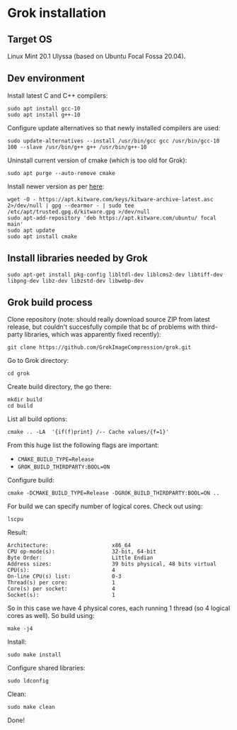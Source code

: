 # Grok installation

## Target OS
Linux Mint 20.1 Ulyssa (based on Ubuntu Focal Fossa 20.04).

## Dev environment
Install latest C and C++ compilers:
```
sudo apt install gcc-10
sudo apt install g++-10
```

Configure update alternatives so that newly installed compilers are used:

```
sudo update-alternatives --install /usr/bin/gcc gcc /usr/bin/gcc-10 100 --slave /usr/bin/g++ g++ /usr/bin/g++-10
```
Uninstall current version of cmake (which is too old for Grok):

```
sudo apt purge --auto-remove cmake
```
Install newer version as per [here](https://askubuntu.com/a/1157132/1052776):

```
wget -O - https://apt.kitware.com/keys/kitware-archive-latest.asc 2>/dev/null | gpg --dearmor - | sudo tee /etc/apt/trusted.gpg.d/kitware.gpg >/dev/null
sudo apt-add-repository 'deb https://apt.kitware.com/ubuntu/ focal main'
sudo apt update
sudo apt install cmake
```

##  Install libraries needed by Grok

```
sudo apt-get install pkg-config libltdl-dev liblcms2-dev libtiff-dev libpng-dev libz-dev libzstd-dev libwebp-dev
```
## Grok build process 

Clone repository (note: should really download source ZIP from latest release, but couldn't succesfully compile that bc of problems with third-party libraries,  which was apparently fixed recently):

```
git clone https://github.com/GrokImageCompression/grok.git
```

<!--
Download latest source distribution from:

<https://github.com/GrokImageCompression/grok/releases/latest>
</strike>
Then unzip.

-->

Go to Grok directory:

```
cd grok
```

Create build directory, the go there:

```
mkdir build
cd build
```

List all build options:

```
cmake .. -LA  '{if(f)print} /-- Cache values/{f=1}'
```

From this huge list the following flags are important:

- `CMAKE_BUILD_TYPE=Release`
- `GROK_BUILD_THIRDPARTY:BOOL=ON`

Configure build:

```
cmake -DCMAKE_BUILD_TYPE=Release -DGROK_BUILD_THIRDPARTY:BOOL=ON ..
```
For build we can specify number of logical cores. Check out using:

```
lscpu
```

Result:

```
Architecture:                    x86_64
CPU op-mode(s):                  32-bit, 64-bit
Byte Order:                      Little Endian
Address sizes:                   39 bits physical, 48 bits virtual
CPU(s):                          4
On-line CPU(s) list:             0-3
Thread(s) per core:              1
Core(s) per socket:              4
Socket(s):                       1
```

So in this case we have 4 physical cores, each running 1 thread (so 4 logical cores as well). So build using:

```
make -j4
```

Install:

```
sudo make install
```

Configure shared libraries:

```
sudo ldconfig
```
Clean:

```
sudo make clean
```

Done!
